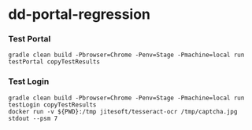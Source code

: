 # dd-portal-regression

### Test Portal
```
gradle clean build -Pbrowser=Chrome -Penv=Stage -Pmachine=local run testPortal copyTestResults
```

### Test Login
```
gradle clean build -Pbrowser=Chrome -Penv=Stage -Pmachine=local run testLogin copyTestResults
docker run -v ${PWD}:/tmp jitesoft/tesseract-ocr /tmp/captcha.jpg stdout --psm 7
```
